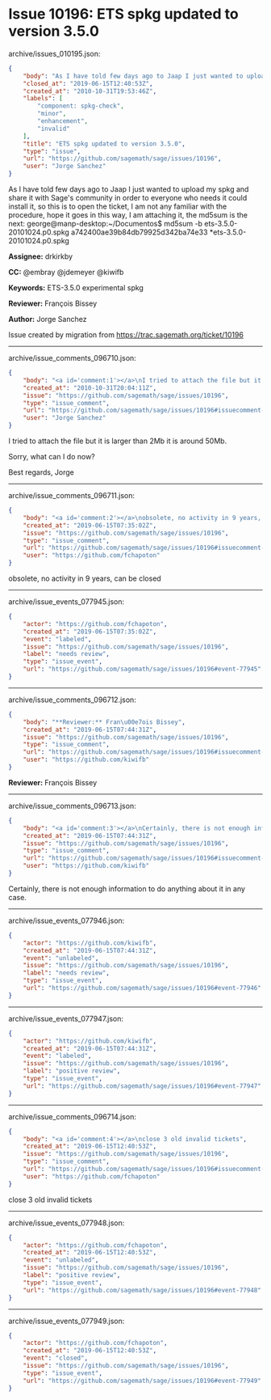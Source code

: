 # Issue 10196: ETS spkg updated to version 3.5.0

archive/issues_010195.json:
```json
{
    "body": "As I have told few days ago to Jaap I just wanted to upload my spkg and share it with Sage's community in order to everyone who needs it could install it, so this is to open the ticket, I am not any familiar with the procedure, hope it goes in this way, I am attaching it, the md5sum is the next:\ngeorge@manp-desktop:~/Documentos$ md5sum -b ets-3.5.0-20101024.p0.spkg \na742400ae39b84db79925d342ba74e33 *ets-3.5.0-20101024.p0.spkg\n\n**Assignee:** drkirkby\n\n**CC:**  @embray @jdemeyer @kiwifb\n\n**Keywords:** ETS-3.5.0 experimental spkg\n\n**Reviewer:** Fran\u00e7ois Bissey\n\n**Author:** Jorge Sanchez\n\nIssue created by migration from https://trac.sagemath.org/ticket/10196\n\n",
    "closed_at": "2019-06-15T12:40:53Z",
    "created_at": "2010-10-31T19:53:46Z",
    "labels": [
        "component: spkg-check",
        "minor",
        "enhancement",
        "invalid"
    ],
    "title": "ETS spkg updated to version 3.5.0",
    "type": "issue",
    "url": "https://github.com/sagemath/sage/issues/10196",
    "user": "Jorge Sanchez"
}
```
As I have told few days ago to Jaap I just wanted to upload my spkg and share it with Sage's community in order to everyone who needs it could install it, so this is to open the ticket, I am not any familiar with the procedure, hope it goes in this way, I am attaching it, the md5sum is the next:
george@manp-desktop:~/Documentos$ md5sum -b ets-3.5.0-20101024.p0.spkg 
a742400ae39b84db79925d342ba74e33 *ets-3.5.0-20101024.p0.spkg

**Assignee:** drkirkby

**CC:**  @embray @jdemeyer @kiwifb

**Keywords:** ETS-3.5.0 experimental spkg

**Reviewer:** François Bissey

**Author:** Jorge Sanchez

Issue created by migration from https://trac.sagemath.org/ticket/10196





---

archive/issue_comments_096710.json:
```json
{
    "body": "<a id='comment:1'></a>\nI tried to attach the file but it is larger than 2Mb it is around 50Mb.\n\nSorry, what can I do now?\n\nBest regards,\nJorge",
    "created_at": "2010-10-31T20:04:11Z",
    "issue": "https://github.com/sagemath/sage/issues/10196",
    "type": "issue_comment",
    "url": "https://github.com/sagemath/sage/issues/10196#issuecomment-96710",
    "user": "Jorge Sanchez"
}
```

<a id='comment:1'></a>
I tried to attach the file but it is larger than 2Mb it is around 50Mb.

Sorry, what can I do now?

Best regards,
Jorge



---

archive/issue_comments_096711.json:
```json
{
    "body": "<a id='comment:2'></a>\nobsolete, no activity in 9 years, can be closed",
    "created_at": "2019-06-15T07:35:02Z",
    "issue": "https://github.com/sagemath/sage/issues/10196",
    "type": "issue_comment",
    "url": "https://github.com/sagemath/sage/issues/10196#issuecomment-96711",
    "user": "https://github.com/fchapoton"
}
```

<a id='comment:2'></a>
obsolete, no activity in 9 years, can be closed



---

archive/issue_events_077945.json:
```json
{
    "actor": "https://github.com/fchapoton",
    "created_at": "2019-06-15T07:35:02Z",
    "event": "labeled",
    "issue": "https://github.com/sagemath/sage/issues/10196",
    "label": "needs review",
    "type": "issue_event",
    "url": "https://github.com/sagemath/sage/issues/10196#event-77945"
}
```



---

archive/issue_comments_096712.json:
```json
{
    "body": "**Reviewer:** Fran\u00e7ois Bissey",
    "created_at": "2019-06-15T07:44:31Z",
    "issue": "https://github.com/sagemath/sage/issues/10196",
    "type": "issue_comment",
    "url": "https://github.com/sagemath/sage/issues/10196#issuecomment-96712",
    "user": "https://github.com/kiwifb"
}
```

**Reviewer:** François Bissey



---

archive/issue_comments_096713.json:
```json
{
    "body": "<a id='comment:3'></a>\nCertainly, there is not enough information to do anything about it in any case.",
    "created_at": "2019-06-15T07:44:31Z",
    "issue": "https://github.com/sagemath/sage/issues/10196",
    "type": "issue_comment",
    "url": "https://github.com/sagemath/sage/issues/10196#issuecomment-96713",
    "user": "https://github.com/kiwifb"
}
```

<a id='comment:3'></a>
Certainly, there is not enough information to do anything about it in any case.



---

archive/issue_events_077946.json:
```json
{
    "actor": "https://github.com/kiwifb",
    "created_at": "2019-06-15T07:44:31Z",
    "event": "unlabeled",
    "issue": "https://github.com/sagemath/sage/issues/10196",
    "label": "needs review",
    "type": "issue_event",
    "url": "https://github.com/sagemath/sage/issues/10196#event-77946"
}
```



---

archive/issue_events_077947.json:
```json
{
    "actor": "https://github.com/kiwifb",
    "created_at": "2019-06-15T07:44:31Z",
    "event": "labeled",
    "issue": "https://github.com/sagemath/sage/issues/10196",
    "label": "positive review",
    "type": "issue_event",
    "url": "https://github.com/sagemath/sage/issues/10196#event-77947"
}
```



---

archive/issue_comments_096714.json:
```json
{
    "body": "<a id='comment:4'></a>\nclose 3 old invalid tickets",
    "created_at": "2019-06-15T12:40:53Z",
    "issue": "https://github.com/sagemath/sage/issues/10196",
    "type": "issue_comment",
    "url": "https://github.com/sagemath/sage/issues/10196#issuecomment-96714",
    "user": "https://github.com/fchapoton"
}
```

<a id='comment:4'></a>
close 3 old invalid tickets



---

archive/issue_events_077948.json:
```json
{
    "actor": "https://github.com/fchapoton",
    "created_at": "2019-06-15T12:40:53Z",
    "event": "unlabeled",
    "issue": "https://github.com/sagemath/sage/issues/10196",
    "label": "positive review",
    "type": "issue_event",
    "url": "https://github.com/sagemath/sage/issues/10196#event-77948"
}
```



---

archive/issue_events_077949.json:
```json
{
    "actor": "https://github.com/fchapoton",
    "created_at": "2019-06-15T12:40:53Z",
    "event": "closed",
    "issue": "https://github.com/sagemath/sage/issues/10196",
    "type": "issue_event",
    "url": "https://github.com/sagemath/sage/issues/10196#event-77949"
}
```
